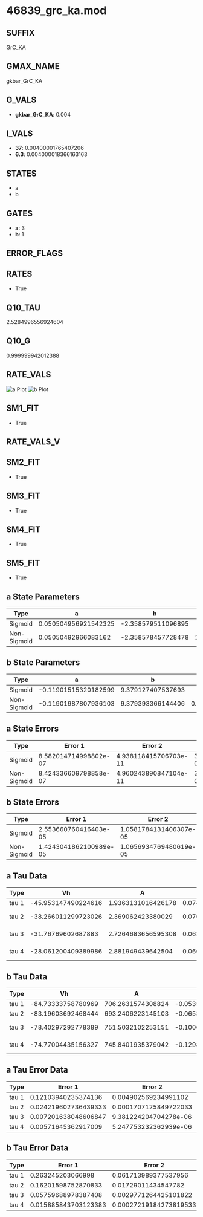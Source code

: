 # 46839_grc_ka.mod

## SUFFIX

GrC_KA

## GMAX_NAME

gkbar_GrC_KA

## G_VALS

- **gkbar_GrC_KA**: 0.004

## I_VALS

- **37**: 0.00400001765407206
- **6.3**: 0.004000018366163163

## STATES

- a
- b

## GATES

- **a**: 3
- **b**: 1

## ERROR_FLAGS


## RATES

- True

## Q10_TAU

2.5284996556924604

## Q10_G

0.999999942012388

## RATE_VALS

![a Plot](/Users/pbozelos/Dropbox/icg-Chai-Panos/supermodels/output_markdown_files/K/46839_grc_ka.mod/images/a.png)
![b Plot](/Users/pbozelos/Dropbox/icg-Chai-Panos/supermodels/output_markdown_files/K/46839_grc_ka.mod/images/b.png)

## SM1_FIT

- True

## RATE_VALS_V

## SM2_FIT

- True

## SM3_FIT

- True

## SM4_FIT

- True

## SM5_FIT

- True

## a State Parameters

| Type | a | b | c | d |
| --- | --- | --- | --- | --- |
| Sigmoid | 0.050504956921542325 | -2.358579511096895 |
| Non-Sigmoid | 0.05050492966083162 | -2.358578457728478 | 1.000000354339037 | -2.2393669551511394e-07 |

## b State Parameters

| Type | a | b | c | d |
| --- | --- | --- | --- | --- |
| Sigmoid | -0.11901515320182599 | 9.379127407537693 |
| Non-Sigmoid | -0.11901987807936103 | 9.379393366144406 | 0.9999609011154182 | -1.539342813755531e-06 |

## a State Errors

| Type | Error 1 | Error 2 | Error 3 |
| --- | --- | --- | --- |
| Sigmoid | 8.582014714998802e-07 | 4.938118415706703e-11 | 3.559694500560748e-07 |
| Non-Sigmoid | 8.424336609798858e-07 | 4.960243890847104e-11 | 3.494291922893511e-07 |

## b State Errors

| Type | Error 1 | Error 2 | Error 3 |
| --- | --- | --- | --- |
| Sigmoid | 2.553660760416403e-05 | 1.0581784131406307e-05 | 2.303618976758109e-05 |
| Non-Sigmoid | 1.4243041862100989e-05 | 1.0656934769480619e-05 | 1.2848433914513322e-05 |

## a Tau Data

| Type | Vh | A | b1 | b2 | c1 | c2 | d1 | d2 | e1 | e2 |
| --- | --- | --- | --- | --- | --- | --- | --- | --- | --- | --- |
| tau 1 | -45.953147490224616 | 1.9363131016426178 | 0.07442910253469409 | 0.006458883590444008 |
| tau 2 | -38.266011299723026 | 2.369062423380029 | 0.0704660937284721 | 0.0003052082554855113 | 0.01616891402482367 | -7.027852028294525e-05 |
| tau 3 | -31.76769602687883 | 2.7264683656595308 | 0.06267174881779528 | 0.0002730834711106078 | 1.9227100829574405e-06 | 0.026680531073684243 | -0.00023212419589314792 | 6.9159215363093e-07 |
| tau 4 | -28.061200409389986 | 2.881949439642504 | 0.0604532303446381 | 0.0004057799377899083 | 6.757377006669459e-06 | 4.3689962147065146e-08 | 0.03521604493713023 | -0.0004566826429108482 | 2.83419821675376e-06 | -6.88695051668437e-09 |

## b Tau Data

| Type | Vh | A | b1 | b2 | c1 | c2 | d1 | d2 | e1 | e2 |
| --- | --- | --- | --- | --- | --- | --- | --- | --- | --- | --- |
| tau 1 | -84.73333758780969 | 706.2631574308824 | -0.05353457292158566 | -0.12204221430525955 |
| tau 2 | -83.19603692468444 | 693.2406223145103 | -0.06536083004169102 | 0.00029005243793351867 | -0.1549458812781737 | -0.003859345390214744 |
| tau 3 | -78.40297292778389 | 751.5032102253151 | -0.10064345097477416 | 0.0010656436581638245 | -3.442937598322262e-06 | -0.13435571917638248 | -0.005223637455195078 | -0.0001213498691713822 |
| tau 4 | -74.77004435156327 | 745.8401935379042 | -0.12986360130078398 | 0.002074600395659871 | -1.370901287095675e-05 | 3.1860900766036075e-08 | -0.09964487884346507 | -0.003996627334830856 | -0.00020661800346295542 | -3.952079455207352e-06 |

## a Tau Error Data

| Type | Error 1 | Error 2 | Error 3 |
| --- | --- | --- | --- |
| tau 1 | 0.12103940235374136 | 0.004902569234991102 | 0.05058700859996046 |
| tau 2 | 0.024219602736439333 | 0.0001707125849722033 | 0.010122300904421238 |
| tau 3 | 0.007201638048606847 | 9.381224204704278e-06 | 0.0030098407527985958 |
| tau 4 | 0.00571645362917009 | 5.247753232362939e-06 | 0.002389125221016625 |

## b Tau Error Data

| Type | Error 1 | Error 2 | Error 3 |
| --- | --- | --- | --- |
| tau 1 | 0.263245203066998 | 0.061713989377537956 | 0.18382986917689045 |
| tau 2 | 0.16201598752870833 | 0.01729011434547782 | 0.11313929919698124 |
| tau 3 | 0.05759688978387408 | 0.0029771264425101822 | 0.04022116487064956 |
| tau 4 | 0.015885843703123383 | 0.00027219184273819533 | 0.01109343127884637 |

